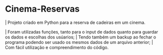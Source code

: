 # Cinema-Reservas
| Projeto criado em Python para a reserva de cadeiras em um cinema.

| Foram utilizadas funções, tanto para o input de dados quanto para guardar os dados e escolhas dos usúarios;
| Tendo também um backup ao fechar o programa podendo ser usado os mesmos dados de um arquivo anterior;
| Com fácil utilização e compreendimento do código.
